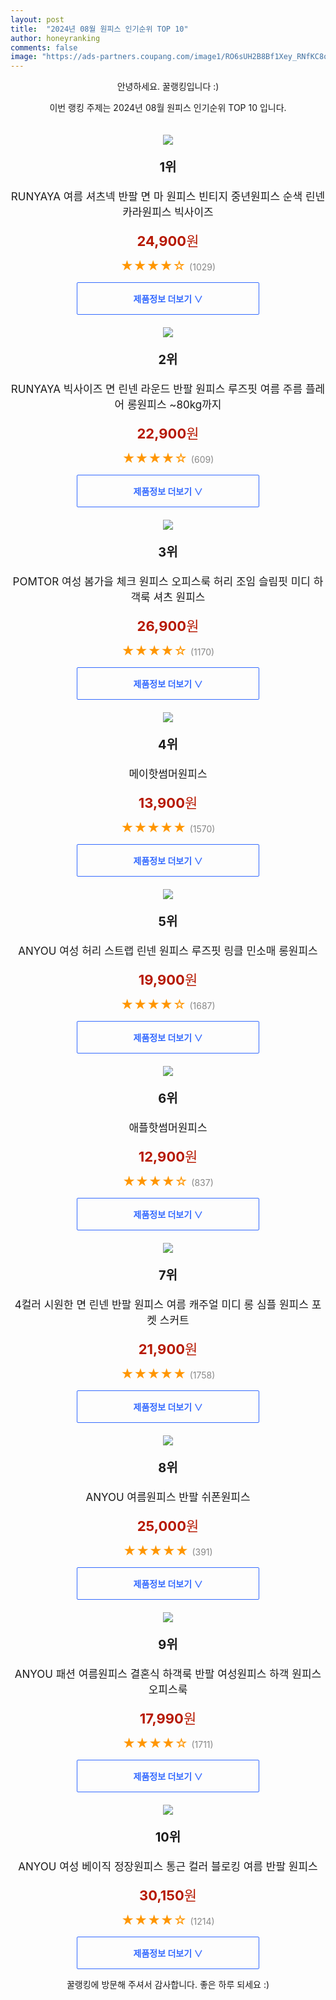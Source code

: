 ```yaml
---
layout: post
title:  "2024년 08월 원피스 인기순위 TOP 10"
author: honeyranking
comments: false
image: "https://ads-partners.coupang.com/image1/RO6sUH2B8Bf1Xey_RNfKC8og32lA4te8PR-w6bAcPJXr64Lp3cdslNF8a40JcSSw3SvgcjDg8IUFz_fvAYCYrBguB6a428JGJUA1zZzEu9LedzfInlRAUrnCkxEly2lF_TpLhupDGzs9Xq0jrGXaVJhBQxqoLzJHicNveOWTMnZMQY1whwDGhtFbg7ejBBss5d08lcpCpWo_EfoEG5mG2yO4GcCaEnpIQWxN9d17QClAr9JoZR65FOly3XlwSbM3VfxUXudb3Ie2YKS2JcW6V0No7-v4HBhHuveiymiPethzLk4Hi-QSs3sq"
---
```

<p style="text-align: center;">안녕하세요. 꿀랭킹입니다 :)</p>
<p style="text-align: center;">이번 랭킹 주제는 2024년 08월 원피스 인기순위 TOP 10 입니다.</p><center><img src="https://ads-partners.coupang.com/image1/RO6sUH2B8Bf1Xey_RNfKC8og32lA4te8PR-w6bAcPJXr64Lp3cdslNF8a40JcSSw3SvgcjDg8IUFz_fvAYCYrBguB6a428JGJUA1zZzEu9LedzfInlRAUrnCkxEly2lF_TpLhupDGzs9Xq0jrGXaVJhBQxqoLzJHicNveOWTMnZMQY1whwDGhtFbg7ejBBss5d08lcpCpWo_EfoEG5mG2yO4GcCaEnpIQWxN9d17QClAr9JoZR65FOly3XlwSbM3VfxUXudb3Ie2YKS2JcW6V0No7-v4HBhHuveiymiPethzLk4Hi-QSs3sq" style="margin-top:20px" /></center><p style="text-align: center; font-size: 20px"><b>1위</b></p><p style="text-align: center; font-size: 17px">RUNYAYA 여름 셔츠넥 반팔 면 마 원피스 빈티지 중년원피스 순색 린넨 카라원피스 빅사이즈</p><p style="text-align: center;"><span style="color: #b61800; font-size: 22px;"><b>24,900</b>원</span></p><p style="text-align: center;"><span style="color: #ff9600; font-size: 20px;">★★★★☆ </span><span style="color: #878787;">(1029)</span></p><center><a href="https://link.coupang.com/re/AFFSDP?lptag=AF3899140&subid=honeyrank&pageKey=8253481232&itemId=23764926012&vendorItemId=90789289108&traceid=V0-153-55f554f6dbd67ffc&requestid=20240828210000769051000022&token=31850C%7CMIXED"><div style="font-size: 14px; display: inline-block; padding: 15px 90px; color: #346aff; border-radius: 2px; border: 1px solid #346aff; cursor: pointer;"><b>제품정보 더보기 &or;</b></div></a></center><center><img src="https://ads-partners.coupang.com/image1/JaT-24jdgoKg2YBIJWCm2cslZAaoNmUPXhSxIHZ92w62XzD0j_iQ8_tb87oZGbzP0tx09y3VIgDA8cBrDZP5fjMlBjOwmWsegP79pta86LeoTpf7GIJNMK0uYcqcYFeFI5m3xlC8XaSoqyMyykPHLQ0rW78Ll5pBF8DjLI7bDrfeObVQIIRHrOo_CJ3JKd3mSlcnoK88vteFsw_wG4FIuaODeX-7um_mSCwcaBSTTv9iPl5SqwJIcb6ISIemKalskWKlDL1AQtS-6lSd6AW6WoxjJBl0ErV5oooMBs8vx7j-gffn4jNjyK0=" style="margin-top:20px" /></center><p style="text-align: center; font-size: 20px"><b>2위</b></p><p style="text-align: center; font-size: 17px">RUNYAYA 빅사이즈 면 린넨 라운드 반팔 원피스 루즈핏 여름 주름 플레어 롱원피스 ~80kg까지</p><p style="text-align: center;"><span style="color: #b61800; font-size: 22px;"><b>22,900</b>원</span></p><p style="text-align: center;"><span style="color: #ff9600; font-size: 20px;">★★★★☆ </span><span style="color: #878787;">(609)</span></p><center><a href="https://link.coupang.com/re/AFFSDP?lptag=AF3899140&subid=honeyrank&pageKey=8255387326&itemId=23773362865&vendorItemId=90797616443&traceid=V0-153-b3531bab9667a0f4&requestid=20240828210000769051000022&token=31850C%7CMIXED"><div style="font-size: 14px; display: inline-block; padding: 15px 90px; color: #346aff; border-radius: 2px; border: 1px solid #346aff; cursor: pointer;"><b>제품정보 더보기 &or;</b></div></a></center><center><img src="https://ads-partners.coupang.com/image1/bshLpp_-XjBhVTHtbjReGhRgdQDt6n9iChjH6ONt9dVJTkgQufr5kmRpWy9egAAUndSy35LhMp2G-fvOn59PcDijAZRLii8RyDcfV2T9YzNNzL63YJrP3ZqXTz8JTzamp55jyslVzMkBx9W7mkTofXR6XL9Wv-X-dxBR4HQOZpjLSPyaGiPS-L-8JFu1gXwmhlEPWAQ6q5nPBAkNS1GFT7QzxTVj22PuOaGPJ6yiGc0CkyzmtlLOWpIcAhxlXnH4fzQbHkS8ObmNEbkwmCVpzEDqZV7fcGLATHYPlAGp78m_QBPWjeXbZTJH" style="margin-top:20px" /></center><p style="text-align: center; font-size: 20px"><b>3위</b></p><p style="text-align: center; font-size: 17px">POMTOR 여성 봄가을 체크 원피스 오피스룩 허리 조임 슬림핏 미디 하객룩 셔츠 원피스</p><p style="text-align: center;"><span style="color: #b61800; font-size: 22px;"><b>26,900</b>원</span></p><p style="text-align: center;"><span style="color: #ff9600; font-size: 20px;">★★★★☆ </span><span style="color: #878787;">(1170)</span></p><center><a href="https://link.coupang.com/re/AFFSDP?lptag=AF3899140&subid=honeyrank&pageKey=8217357077&itemId=23607570417&vendorItemId=90633280014&traceid=V0-153-4dcc4528aaa4f697&requestid=20240828210000769051000022&token=31850C%7CMIXED"><div style="font-size: 14px; display: inline-block; padding: 15px 90px; color: #346aff; border-radius: 2px; border: 1px solid #346aff; cursor: pointer;"><b>제품정보 더보기 &or;</b></div></a></center><center><img src="https://ads-partners.coupang.com/image1/Y9DFw-cuN71UBpXOY47hBWGWVWjUSte-k_HkYsTAQmDgG5gsLl2LOtcK70lJT-dTfCTExK4ksa2OOLToSVRoLXzEe3GHX0YTlRxzqRBIu6W4Ac5SZjuL8NmQi0Qr6vxtdr9fGQ8qD82Qx1uw4LLeyvYeJmtBHvzakm_TzkOMnobOp3oB_EHIa8yfPGJPrzCnsmrLBk0m61ZKgmfoLMJQX3IIuC6rUOilbIReFF7JkCnye3D1C8gmH1dNtEo5A6SKfOi3S4wn-bMdQ-N6gNj_IpfryJJvsZR-5jiwUVD9dRljvw4IzFphcmadShQv9b0=" style="margin-top:20px" /></center><p style="text-align: center; font-size: 20px"><b>4위</b></p><p style="text-align: center; font-size: 17px">메이핫썸머원피스</p><p style="text-align: center;"><span style="color: #b61800; font-size: 22px;"><b>13,900</b>원</span></p><p style="text-align: center;"><span style="color: #ff9600; font-size: 20px;">★★★★★ </span><span style="color: #878787;">(1570)</span></p><center><a href="https://link.coupang.com/re/AFFSDP?lptag=AF3899140&subid=honeyrank&pageKey=7312516592&itemId=18736787528&vendorItemId=85869172185&traceid=V0-153-3d8eb216120d3e30&clickBeacon=0d9eaeb0-6535-11ef-bd88-97125a772d66%7E3&requestid=20240828210000769051000022&token=31850C%7CMIXED"><div style="font-size: 14px; display: inline-block; padding: 15px 90px; color: #346aff; border-radius: 2px; border: 1px solid #346aff; cursor: pointer;"><b>제품정보 더보기 &or;</b></div></a></center><center><img src="https://ads-partners.coupang.com/image1/dskl1f515BQRY5SddpIGfTquFfjoFODgW-uP_MG88qDzrNNjfzIEQKW6bTCdUjf1f9xhvkhAWiJHeA4s7i_1tPI01phkd4My0u_Tp4XR-qQntpQTnNRyHh_xkTY3DlM29PQUPQZW40C5-rDiwDdPYtpOdJrnHxnZWV8fBc49rkRHmGW6-ysf-VpGtxg1Qaz21FCPXKe0TA-UU0uTWtYgPVWYu8VSEvZVvOWr4cNRgChaI1LGMzvj1vgCPRX0EoiHoenL23BBJ1oONtpm-87N61zmYXfxUpLmcQ57cZq-b3xOGKOVf4SoH_I=" style="margin-top:20px" /></center><p style="text-align: center; font-size: 20px"><b>5위</b></p><p style="text-align: center; font-size: 17px">ANYOU 여성 허리 스트랩 린넨 원피스 루즈핏 링클 민소매 롱원피스</p><p style="text-align: center;"><span style="color: #b61800; font-size: 22px;"><b>19,900</b>원</span></p><p style="text-align: center;"><span style="color: #ff9600; font-size: 20px;">★★★★☆ </span><span style="color: #878787;">(1687)</span></p><center><a href="https://link.coupang.com/re/AFFSDP?lptag=AF3899140&subid=honeyrank&pageKey=8158772681&itemId=23253059715&vendorItemId=90287032875&traceid=V0-153-a8e7f4da09b96fcd&requestid=20240828210000769051000022&token=31850C%7CMIXED"><div style="font-size: 14px; display: inline-block; padding: 15px 90px; color: #346aff; border-radius: 2px; border: 1px solid #346aff; cursor: pointer;"><b>제품정보 더보기 &or;</b></div></a></center><center><img src="https://ads-partners.coupang.com/image1/IIBOAILtw7fz5VUyIAEaPbV2cdvYnqeaFsti7qWLrZAEaT7Qy4K3jWGfenyJpM2FbvwtjV_sDc7TrSS1htn21BsvYRElNqdXC6rENtw_YWrt9-i2qTCZxq26Aba1U1LpLvh0YFjw_566SyGYHIR5wcrULaWm-kiUbHGa_EfuXXNuDcJUKVq_XnHI6GfySsQslQ3SxV7uqqxADNkhTJCyqfca7FHgm_rUZXTNp3kE3qZI04SKxVRFvtjKqiRyygemPjrZD8j3WsR5Qe24TorSyuh6bdMWPbNrUfNpa3DdXFlYSz71dz4sOxWGr3iV6w==" style="margin-top:20px" /></center><p style="text-align: center; font-size: 20px"><b>6위</b></p><p style="text-align: center; font-size: 17px">애플핫썸머원피스</p><p style="text-align: center;"><span style="color: #b61800; font-size: 22px;"><b>12,900</b>원</span></p><p style="text-align: center;"><span style="color: #ff9600; font-size: 20px;">★★★★☆ </span><span style="color: #878787;">(837)</span></p><center><a href="https://link.coupang.com/re/AFFSDP?lptag=AF3899140&subid=honeyrank&pageKey=7312502147&itemId=18736714872&vendorItemId=85869100832&traceid=V0-153-65df9b4a052d1a4b&clickBeacon=0d9eaeb0-6535-11ef-9b7f-34c892344195%7E3&requestid=20240828210000769051000022&token=31850C%7CMIXED"><div style="font-size: 14px; display: inline-block; padding: 15px 90px; color: #346aff; border-radius: 2px; border: 1px solid #346aff; cursor: pointer;"><b>제품정보 더보기 &or;</b></div></a></center><center><img src="https://ads-partners.coupang.com/image1/EzYzkm8RqjQtKihDE7KFU2Ii-HHP14q5_70a0a3tRWWbg2WOcRBbYlSNZUqW3FpkACzeuDxuiWeWyi480tSVtFsDaiUE5LMGpgRMLa82eKb_PSFqhPdC0CrBrXYQx6r8M1A9BACDZH9t5hMf0WGnyW1G3y8Osulk2A7iyoX47fQyJ8-W1BTbjE0K5rUxjeLHOhtYHp_rua07NxALglw9dFasSPMeYdE0m86BpQtdb4YqxhrsObIMeE1NJsX-FYz6rCRgfml0JCp62Acbl6KlrsxrpAosF1A2ZFnLZkuAVW4Z2Sew0Nq0sno=" style="margin-top:20px" /></center><p style="text-align: center; font-size: 20px"><b>7위</b></p><p style="text-align: center; font-size: 17px">4컬러 시원한 면 린넨 반팔 원피스 여름 캐주얼 미디 롱  심플 원피스 포켓 스커트</p><p style="text-align: center;"><span style="color: #b61800; font-size: 22px;"><b>21,900</b>원</span></p><p style="text-align: center;"><span style="color: #ff9600; font-size: 20px;">★★★★★ </span><span style="color: #878787;">(1758)</span></p><center><a href="https://link.coupang.com/re/AFFSDP?lptag=AF3899140&subid=honeyrank&pageKey=8065606264&itemId=22682687473&vendorItemId=90085660107&traceid=V0-153-e05472e4a04c0e84&requestid=20240828210000769051000022&token=31850C%7CMIXED"><div style="font-size: 14px; display: inline-block; padding: 15px 90px; color: #346aff; border-radius: 2px; border: 1px solid #346aff; cursor: pointer;"><b>제품정보 더보기 &or;</b></div></a></center><center><img src="https://ads-partners.coupang.com/image1/t_jzITPSRbFyY4h5tz-6HbXRiFrjSpjFswmQLx4pBt8rcazbHkXdUxaXfPiIKJN87FpjrYVvZRji6Z0ThtVHF9cBRdKOjb3HfsCwIuTDXU6wycClxfSsxXJ5ljrsIvWJszK4-QJajvXr9P8pmHqKbLklWVSB4zftUCZ1ZBLXQmEQwMaBh1R6xj64aeK_bftyZWE_DOSEq9bB0LRLFh0jazjkyTUNet4GwX4sDj2FYsqKQZKNUe4J0lwrhwT7ltkE_OrTx4wGI9V45funYDhUjgZLObgzI3Q6OQHtGP2tRW5uUoIovPlAMeDSxw==" style="margin-top:20px" /></center><p style="text-align: center; font-size: 20px"><b>8위</b></p><p style="text-align: center; font-size: 17px">ANYOU 여름원피스 반팔 쉬폰원피스</p><p style="text-align: center;"><span style="color: #b61800; font-size: 22px;"><b>25,000</b>원</span></p><p style="text-align: center;"><span style="color: #ff9600; font-size: 20px;">★★★★★ </span><span style="color: #878787;">(391)</span></p><center><a href="https://link.coupang.com/re/AFFSDP?lptag=AF3899140&subid=honeyrank&pageKey=7931208144&itemId=21816600572&vendorItemId=90287982810&traceid=V0-153-65358a6183837a08&requestid=20240828210000769051000022&token=31850C%7CMIXED"><div style="font-size: 14px; display: inline-block; padding: 15px 90px; color: #346aff; border-radius: 2px; border: 1px solid #346aff; cursor: pointer;"><b>제품정보 더보기 &or;</b></div></a></center><center><img src="https://ads-partners.coupang.com/image1/0ERrBNVC_dJN6K5D0L92GEDAmOlca5YRZe_Rv7-UGS-zVnc2ZML5ZvzhFKzc8FtVdnpnuElRgPZoGU1EzloC9qQDVhbGbkojxVY6Pj-vNhvsFwAi3jn0HfmEiZK73otWjJIAXGvPYBc3n2KlmI2dLUz7Gx3W2gqlKgbm5cyqfEq5uc9PH_tHCBPGg9M3rhPY642gN1WukI4-EAUtvSfGhtP6uLYAmZWTkglYCyJLQyfIT9C82Bxgei65E6fVSMpC3HvcnDxPzW-haizpULABCYGVNxm2EQX16VfYmbyg_aGoPZS_UkWBSqs=" style="margin-top:20px" /></center><p style="text-align: center; font-size: 20px"><b>9위</b></p><p style="text-align: center; font-size: 17px">ANYOU 패션 여름원피스 결혼식 하객룩 반팔 여성원피스 하객 원피스 오피스룩</p><p style="text-align: center;"><span style="color: #b61800; font-size: 22px;"><b>17,990</b>원</span></p><p style="text-align: center;"><span style="color: #ff9600; font-size: 20px;">★★★★☆ </span><span style="color: #878787;">(1711)</span></p><center><a href="https://link.coupang.com/re/AFFSDP?lptag=AF3899140&subid=honeyrank&pageKey=7925749603&itemId=21788243384&vendorItemId=89703590467&traceid=V0-153-3ea6ea1dbd47eec6&requestid=20240828210000769051000022&token=31850C%7CMIXED"><div style="font-size: 14px; display: inline-block; padding: 15px 90px; color: #346aff; border-radius: 2px; border: 1px solid #346aff; cursor: pointer;"><b>제품정보 더보기 &or;</b></div></a></center><center><img src="https://ads-partners.coupang.com/image1/46SYVdXao4ZARR6h41h2YBxaNfnhXj2SIjyUuVAbHkTyPZaRcdhqNB0lMRkuMmPfxc0VfdeTaUuY086jUH7y3r9b1J6VQ75BHMyjXbo0DyLHy9F1GYT2gdegicE1kiruHS3DRr5VQPC-5dd_BzpXyT4dSTUbzjdHJ7yddqsPXl1_GcMs94Q1dsMF8Z20H112x2JA_Ny6J2k1hpR2oHQqIq-G0qpeE2nVdxWRYlMckV6eb4ufmY-jn4cM016Eq3ki1H5CccielhOct6GfyvgiER4j3EIgp_ODUG-A-KNcIM6cJeUZyVVo_ZAH" style="margin-top:20px" /></center><p style="text-align: center; font-size: 20px"><b>10위</b></p><p style="text-align: center; font-size: 17px">ANYOU 여성 베이직 정장원피스 통근 컬러 블로킹 여름 반팔 원피스</p><p style="text-align: center;"><span style="color: #b61800; font-size: 22px;"><b>30,150</b>원</span></p><p style="text-align: center;"><span style="color: #ff9600; font-size: 20px;">★★★★☆ </span><span style="color: #878787;">(1214)</span></p><center><a href="https://link.coupang.com/re/AFFSDP?lptag=AF3899140&subid=honeyrank&pageKey=8056463418&itemId=23011861461&vendorItemId=90045693030&traceid=V0-153-4d492ad6279c8557&requestid=20240828210000769051000022&token=31850C%7CMIXED"><div style="font-size: 14px; display: inline-block; padding: 15px 90px; color: #346aff; border-radius: 2px; border: 1px solid #346aff; cursor: pointer;"><b>제품정보 더보기 &or;</b></div></a></center><p style="text-align: center;">꿀랭킹에 방문해 주셔서 감사합니다. 좋은 하루 되세요 :)</p>